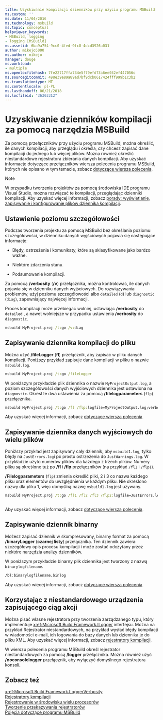 ```yaml
---
title: Uzyskiwanie kompilacji dzienników przy użyciu programu MSBuild | Dokumentacja firmy Microsoft
ms.custom: ''
ms.date: 11/04/2016
ms.technology: msbuild
ms.topic: conceptual
helpviewer_keywords:
- MSBuild, logging
- logging [MSBuild]
ms.assetid: 6ba9a754-9cc0-4fed-9fc8-4dcd3926a031
author: mikejo5000
ms.author: mikejo
manager: douge
ms.workload:
- multiple
ms.openlocfilehash: 7fe22717ffa734e5f79efd73a6ee032ef447056c
ms.sourcegitcommit: 498e39e89a89ad7bf9dcb0617424fff999b1c3b2
ms.translationtype: MT
ms.contentlocale: pl-PL
ms.lasthandoff: 06/21/2018
ms.locfileid: "36303312"
---
```

# <a name="obtaining-build-logs-with-msbuild"></a>Uzyskiwanie dzienników kompilacji za pomocą narzędzia MSBuild
Za pomocą przełączników przy użyciu programu MSBuild, można określić, ile danych kompilacji, aby przeglądu i określa, czy chcesz zapisać dane kompilacji do jednego lub więcej plików. Można również określić niestandardowe rejestratora zbierania danych kompilacji. Aby uzyskać informacje dotyczące przełączników wiersza polecenia programu MSBuild, których nie opisano w tym temacie, zobacz [dotyczące wiersza polecenia](../msbuild/msbuild-command-line-reference.md).  
  
> [!NOTE]
>  W przypadku tworzenia projektów za pomocą środowiska IDE programu Visual Studio, można rozwiązać te kompilacji, przeglądając dzienniki kompilacji. Aby uzyskać więcej informacji, zobacz [porady: wyświetlanie, zapisywanie i konfigurowanie plików dziennika kompilacji](../ide/how-to-view-save-and-configure-build-log-files.md).  
  
## <a name="setting-the-level-of-detail"></a>Ustawienie poziomu szczegółowości  
 Podczas tworzenia projektu za pomocą MSBuild bez określania poziomu szczegółowości, w dzienniku danych wyjściowych pojawia się następujące informacje:  
  
-   Błędy, ostrzeżenia i komunikaty, które są sklasyfikowane jako bardzo ważne.  
  
-   Niektóre zdarzenia stanu.  
  
-   Podsumowanie kompilacji.  
  
 Za pomocą **/verbosity** (**/v**) przełącznika, można kontrolować, ile danych pojawia się w dzienniku danych wyjściowych. Do rozwiązywania problemów, użyj poziomu szczegółowości albo `detailed` (`d`) lub `diagnostic` (`diag`), zapewniający najwięcej informacji.  
  
 Proces kompilacji może przebiegać wolniej, ustawiając **/verbosity** do `detailed` , a nawet wolniejsze w przypadku ustawienia **/verbosity** do `diagnostic`.  
  
```cmd  
msbuild MyProject.proj /t:go /v:diag  
```  

## <a name="saving-the-build-log-to-a-file"></a>Zapisywanie dziennika kompilacji do pliku  
 Można użyć **/fileLogger** (**fl**) przełącznik, aby zapisać w pliku danych kompilacji. Poniższy przykład zapisuje dane kompilacji w pliku o nazwie `msbuild.log`.  
  
```cmd  
msbuild MyProject.proj /t:go /fileLogger  
```  
  
 W poniższym przykładzie plik dziennika o nazwie `MyProjectOutput.log`, a poziom szczegółowości danych wyjściowych dziennika jest ustawiona na `diagnostic`. Określ te dwa ustawienia za pomocą **/filelogparameters** (`flp`) przełącznika.  
  
```cmd  
msbuild MyProject.proj /t:go /fl /flp:logfile=MyProjectOutput.log;verbosity=diagnostic  
```  
  
 Aby uzyskać więcej informacji, zobacz [dotyczące wiersza polecenia](../msbuild/msbuild-command-line-reference.md).  
  
## <a name="saving-the-log-output-to-multiple-files"></a>Zapisywanie dziennika danych wyjściowych do wielu plików  
 Poniższy przykład jest zapisywany cały dziennik, aby `msbuild1.log`, tylko błędy na `JustErrors.log`i po prostu ostrzeżenia do `JustWarnings.log`. W przykładzie użyto numerów plików dla każdego z trzech plików. Numery pliku są określone tuż po **/fl** i **/flp** przełączników (na przykład `/fl1` i `/flp1`).  
  
 **/Filelogparameters** (`flp`) zmienia określić pliki, 2 i 3 co nazwa każdego pliku oraz elementów do uwzględnienia w każdym pliku. Nie określono nazwy dla pliku 1, więc domyślną nazwę `msbuild1.log` jest używany.  
  
```cmd  
msbuild MyProject.proj /t:go /fl1 /fl2 /fl3 /flp2:logfile=JustErrors.log;errorsonly /flp3:logfile=JustWarnings.log;warningsonly  
  
```  
  
 Aby uzyskać więcej informacji, zobacz [dotyczące wiersza polecenia](../msbuild/msbuild-command-line-reference.md).  

## <a name="saving-a-binary-log"></a>Zapisywanie dziennik binarny

Możesz zapisać dziennik w skompresowany, binarny format za pomocą **/binaryLogger** (**czarnej listy**) przełącznika. Ten dziennik zawiera szczegółowy opis procesu kompilacji i może zostać odczytany przez niektóre narzędzia analizy dzienników.

W poniższym przykładzie binarny plik dziennika jest tworzony z nazwą `binarylogfilename`.

```cmd  
/bl:binarylogfilename.binlog
``` 
 
Aby uzyskać więcej informacji, zobacz [dotyczące wiersza polecenia](../msbuild/msbuild-command-line-reference.md).  

## <a name="using-a-custom-logger"></a>Korzystając z niestandardowego urządzenia zapisującego ciąg akcji  
 Można pisać własne rejestratora przy tworzenia zarządzanego typu, który implementuje <xref:Microsoft.Build.Framework.ILogger> interfejsu. Można na przykład Rejestrator niestandardowych, na przykład wysłać błędy kompilacji w wiadomości e-mail, ich logowania do bazy danych lub dziennika je do pliku XML. Aby uzyskać więcej informacji, zobacz [rejestratory kompilacji](../msbuild/build-loggers.md).  
  
 W wierszu polecenia programu MSBuild określ rejestrator niestandardowych za pomocą **/logger** przełącznika. Można również użyć **/noconsolelogger** przełącznik, aby wyłączyć domyślnego rejestratora konsoli.  
  
## <a name="see-also"></a>Zobacz też  
 <xref:Microsoft.Build.Framework.LoggerVerbosity>   
 [Rejestratory kompilacji](../msbuild/build-loggers.md)   
 [Rejestrowanie w środowisku wielu procesorów](../msbuild/logging-in-a-multi-processor-environment.md)   
 [Tworzenie przekazywania rejestratorów](../msbuild/creating-forwarding-loggers.md)   
 [Pojęcia dotyczące programu MSBuild](../msbuild/msbuild-concepts.md)